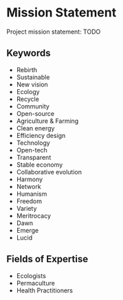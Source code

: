 # Mission Statement

Project mission statement: TODO

## Keywords

* Rebirth
* Sustainable
* New vision
* Ecology
* Recycle
* Community
* Open-source
* Agriculture & Farming
* Clean energy
* Efficiency design
* Technology
* Open-tech
* Transparent
* Stable economy
* Collaborative evolution
* Harmony
* Network
* Humanism
* Freedom
* Variety
* Meritrocacy
* Dawn
* Emerge
* Lucid

## Fields of Expertise

* Ecologists
* Permaculture
* Health Practitioners